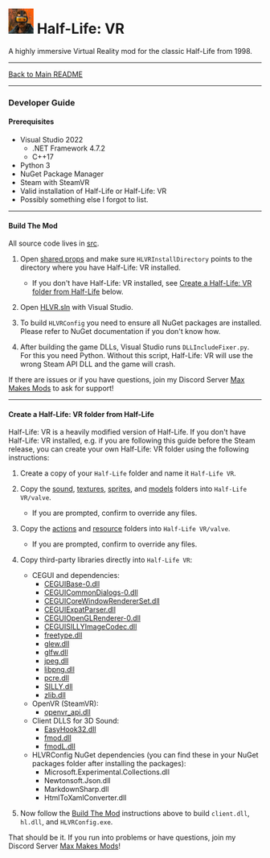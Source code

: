 # <img src="../art/game_icon.png" alt="HLVR Game Icon" width="50"/> Half-Life: VR

A highly immersive Virtual Reality mod for the classic Half-Life from 1998.

---

[Back to Main README](README.md)

---

### Developer Guide

#### Prerequisites

- Visual Studio 2022
   - .NET Framework 4.7.2
   - C++17
- Python 3
- NuGet Package Manager
- Steam with SteamVR
- Valid installation of Half-Life or Half-Life: VR
- Possibly something else I forgot to list.

---
#### Build The Mod

All source code lives in [src](../src). 

1. Open [shared.props](../src/shared.props) and make sure `HLVRInstallDirectory` points to the directory where you have Half-Life: VR installed.
    - If you don't have Half-Life: VR installed, see [Create a Half-Life: VR folder from Half-Life](#create-a-half-life-vr-folder-from-half-life) below.

2. Open [HLVR.sln](../src/HLVR.sln) with Visual Studio.

3. To build `HLVRConfig` you need to ensure all NuGet packages are installed. Please refer to NuGet documentation if you don't know how.

4. After building the game DLLs, Visual Studio runs `DLLIncludeFixer.py`. For this you need Python. Without this script, Half-Life: VR will use the wrong Steam API DLL and the game will crash.

If there are issues or if you have questions, join my Discord Server [Max Makes Mods](https://discord.gg/jujwEGf62K) to ask for support!

---
#### Create a Half-Life: VR folder from Half-Life

Half-Life: VR is a heavily modified version of Half-Life. If you don't have Half-Life: VR installed, e.g. if you are following this guide before the Steam release, you can create your own Half-Life: VR folder using the following instructions:

1. Create a copy of your `Half-Life` folder and name it `Half-Life VR`.

2. Copy the [sound](../art/sound), [textures](../art/textures), [sprites](../art/sprites), and [models](../art/models) folders into `Half-Life VR/valve`.
    - If you are prompted, confirm to override any files.

3. Copy the [actions](../game/actions) and [resource](../game/resource) folders into `Half-Life VR/valve`.
    - If you are prompted, confirm to override any files.

4. Copy third-party libraries directly into `Half-Life VR`:
    - CEGUI and dependencies:
      - [CEGUIBase-0.dll](../src/cegui/bin/CEGUIBase-0.dll)
      - [CEGUICommonDialogs-0.dll](../src/cegui/bin/CEGUICommonDialogs-0.dll)
      - [CEGUICoreWindowRendererSet.dll](../src/cegui/bin/CEGUICoreWindowRendererSet.dll)
      - [CEGUIExpatParser.dll](../src/cegui/bin/CEGUIExpatParser.dll)
      - [CEGUIOpenGLRenderer-0.dll](../src/cegui/bin/CEGUIOpenGLRenderer-0.dll)
      - [CEGUISILLYImageCodec.dll](../src/cegui/bin/CEGUISILLYImageCodec.dll)
      - [freetype.dll](../src/cegui/bin/freetype.dll)
      - [glew.dll](../src/cegui/bin/glew.dll)
      - [glfw.dll](../src/cegui/bin/glfw.dll)
      - [jpeg.dll](../src/cegui/bin/jpeg.dll)
      - [libpng.dll](../src/cegui/bin/libpng.dll)
      - [pcre.dll](../src/cegui/bin/pcre.dll)
      - [SILLY.dll](../src/cegui/bin/SILLY.dll)
      - [zlib.dll](../src/cegui/bin/zlib.dll)
    - OpenVR (SteamVR):
      - [openvr_api.dll](../src/cl_dll/openvr/openvr_api.dll)
    - Client DLLS for 3D Sound:
      - [EasyHook32.dll](../src/cl_dll/EasyHook/bin/EasyHook32.dll)
      - [fmod.dll](../src/cl_dll/fmod/lib/x86/fmod.dll)
      - [fmodL.dll](../src/cl_dll/fmod/lib/x86/fmodL.dll)
    - HLVRConfig NuGet dependencies (you can find these in your NuGet packages folder after installing the packages):
      - Microsoft.Experimental.Collections.dll
      - Newtonsoft.Json.dll
      - MarkdownSharp.dll
      - HtmlToXamlConverter.dll

5. Now follow the [Build The Mod](#build-the-mod) instructions above to build `client.dll`, `hl.dll`, and `HLVRConfig.exe`.

That should be it. If you run into problems or have questions, join my Discord Server [Max Makes Mods](https://discord.gg/jujwEGf62K)!
